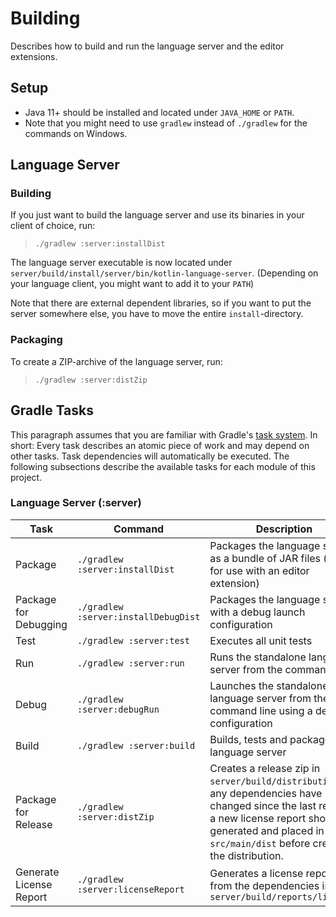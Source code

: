 # Building

Describes how to build and run the language server and the editor extensions.

## Setup

* Java 11+ should be installed and located under `JAVA_HOME` or `PATH`.
* Note that you might need to use `gradlew` instead of `./gradlew` for the commands on Windows.

## Language Server

### Building

If you just want to build the language server and use its binaries in your client of choice, run:

> `./gradlew :server:installDist`

The language server executable is now located under `server/build/install/server/bin/kotlin-language-server`. (Depending
on your language client, you might want to add it to your `PATH`)

Note that there are external dependent libraries, so if you want to put the server somewhere else, you have to move the
entire `install`-directory.

### Packaging

To create a ZIP-archive of the language server, run:

> `./gradlew :server:distZip`

## Gradle Tasks

This paragraph assumes that you are familiar with
Gradle's [task system](https://docs.gradle.org/current/userguide/build_lifecycle.html). In short: Every task describes
an atomic piece of work and may depend on other tasks. Task dependencies will automatically be executed. The following
subsections describe the available tasks for each module of this project.

### Language Server (:server)

| Task                    | Command                              | Description                                                                                                                                                                                                              |
|-------------------------|--------------------------------------|--------------------------------------------------------------------------------------------------------------------------------------------------------------------------------------------------------------------------|
| Package                 | `./gradlew :server:installDist`      | Packages the language server as a bundle of JAR files (e.g. for use with an editor extension)                                                                                                                            |
| Package for Debugging   | `./gradlew :server:installDebugDist` | Packages the language server with a debug launch configuration                                                                                                                                                           |
| Test                    | `./gradlew :server:test`             | Executes all unit tests                                                                                                                                                                                                  |
| Run                     | `./gradlew :server:run`              | Runs the standalone language server from the command line                                                                                                                                                                |
| Debug                   | `./gradlew :server:debugRun`         | Launches the standalone language server from the command line using a debug configuration                                                                                                                                |
| Build                   | `./gradlew :server:build`            | Builds, tests and packages the language server                                                                                                                                                                           |
| Package for Release     | `./gradlew :server:distZip`          | Creates a release zip in `server/build/distributions`. If any dependencies have changed since the last release, a new license report should be generated and placed in `src/main/dist` before creating the distribution. |
| Generate License Report | `./gradlew :server:licenseReport`    | Generates a license report from the dependencies in `server/build/reports/licenses`                                                                                                                                      |
